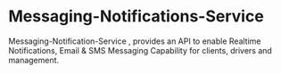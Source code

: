 # Messaging-Notifications-Service
Messaging-Notification-Service , provides an API to enable Realtime Notifications, Email &amp; SMS Messaging Capability for clients, drivers and management.
